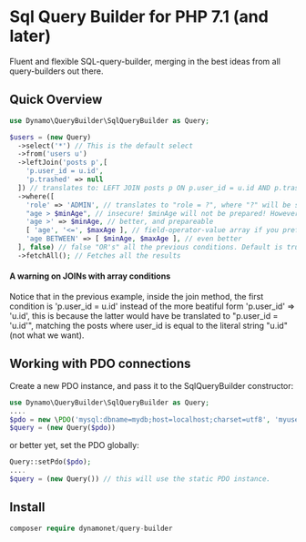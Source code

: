 # Sql Query Builder for PHP 7.1 (and later)
Fluent and flexible SQL-query-builder, merging in the best ideas from all query-builders out there.

## Quick Overview
```php
use Dynamo\QueryBuilder\SqlQueryBuilder as Query;

$users = (new Query)
  ->select('*') // This is the default select
  ->from('users u')
  ->leftJoin('posts p',[
    'p.user_id = u.id',
    'p.trashed' => null
  ]) // translates to: LEFT JOIN posts p ON p.user_id = u.id AND p.trashed IS NULL
  ->where([
    'role' => 'ADMIN', // translates to "role = ?", where "?" will be securely replaced by the PDO layer
    "age > $minAge", // insecure! $minAge will not be prepared! However, we allow this form for convenience
    'age >' => $minAge, // better, and prepareable
    [ 'age', '<=', $maxAge ], // field-operator-value array if you prefer
    'age BETWEEN' => [ $minAge, $maxAge ], // even better
  ], false) // false "OR's" all the previous conditions. Default is true, which will "AND" all the conditions 
  ->fetchAll(); // Fetches all the results
```

#### A warning on JOINs with array conditions
Notice that in the previous example, inside the join method, the first condition is 'p.user_id = u.id'  instead of the more beatiful form 'p.user_id' => 'u.id', this is because the latter would have be translated to "p.user_id = 'u.id'", matching the posts where user_id is equal to the literal string "u.id" (not what we want). 

## Working with PDO connections

Create a new PDO instance, and pass it to the SqlQueryBuilder constructor:
```php
use Dynamo\QueryBuilder\SqlQueryBuilder as Query;
....
$pdo = new \PDO('mysql:dbname=mydb;host=localhost;charset=utf8', 'myuser', 'mypass');
$query = (new Query($pdo))
```
or better yet, set the PDO globally:
```php
Query::setPdo($pdo);
....
$query = (new Query()) // this will use the static PDO instance.
```

## Install

```php
composer require dynamonet/query-builder
```

